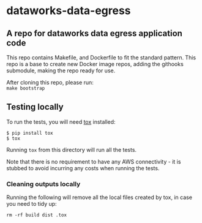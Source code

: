 # dataworks-data-egress

## A repo for dataworks data egress application code

This repo contains Makefile, and Dockerfile to fit the standard pattern.
This repo is a base to create new Docker image repos, adding the githooks submodule, making the repo ready for use.

After cloning this repo, please run:  
`make bootstrap`

## Testing locally

To run the tests, you will need [tox](https://tox.readthedocs.io/en/latest/) installed:

```
$ pip install tox
$ tox
```
Running `tox` from this directory will run all the tests.

Note that there is no requirement to have any AWS connectivity - it is stubbed to avoid incurring any
costs when running the tests.

### Cleaning outputs locally

Running the following will remove all the local files created by tox, in case you need to tidy up:

```
rm -rf build dist .tox
```
